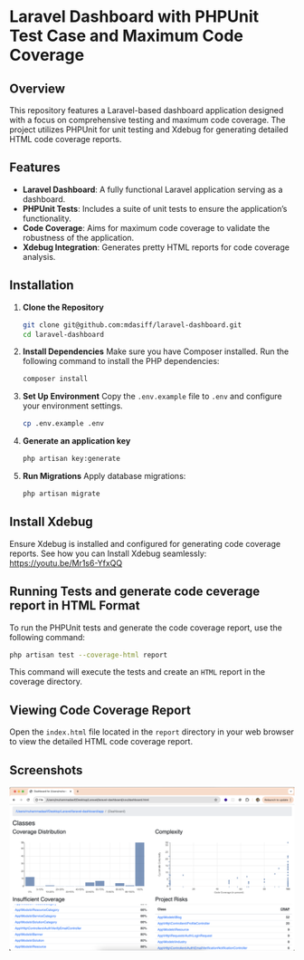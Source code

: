 # Laravel Dashboard with PHPUnit Test Case and Maximum Code Coverage

## Overview

This repository features a Laravel-based dashboard application designed with a focus on comprehensive testing and maximum code coverage. The project utilizes PHPUnit for unit testing and Xdebug for generating detailed HTML code coverage reports.

## Features

- **Laravel Dashboard**: A fully functional Laravel application serving as a dashboard.
- **PHPUnit Tests**: Includes a suite of unit tests to ensure the application’s functionality.
- **Code Coverage**: Aims for maximum code coverage to validate the robustness of the application.
- **Xdebug Integration**: Generates pretty HTML reports for code coverage analysis.

## Installation

1. **Clone the Repository**

   ```bash
   git clone git@github.com:mdasiff/laravel-dashboard.git
   cd laravel-dashboard
2. **Install Dependencies**
Make sure you have Composer installed. Run the following command to install the PHP dependencies:
    ```bash
    composer install
3. **Set Up Environment**
Copy the `.env.example` file to `.env` and configure your environment settings.
    ```bash
    cp .env.example .env
4. **Generate an application key**
    ```bash
    php artisan key:generate
5. **Run Migrations**
Apply database migrations:
    ```bash
    php artisan migrate

## Install Xdebug
Ensure Xdebug is installed and configured for generating code coverage reports.
See how you can Install Xdebug seamlessly: https://youtu.be/Mr1s6-YfxQQ

## Running Tests and generate code ceverage report in HTML Format
To run the PHPUnit tests and generate the code coverage report, use the following command:
```bash
php artisan test --coverage-html report
```
This command will execute the tests and create an `HTML` report in the coverage directory.

## Viewing Code Coverage Report
Open the `index.html` file located in the `report` directory in your web browser to view the detailed HTML code coverage report.

## Screenshots

![Dashboard](public/screenshots/dashboard.png)